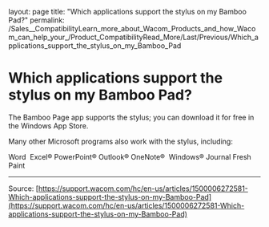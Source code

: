 layout: page
title: "Which applications support the stylus on my Bamboo Pad?"
permalink: /Sales__CompatibilityLearn_more_about_Wacom_Products_and_how_Wacom_can_help_your_/Product_CompatibilityRead_More/Last/Previous/Which_applications_support_the_stylus_on_my_Bamboo_Pad

# Which applications support the stylus on my Bamboo Pad?

The Bamboo Page app supports the stylus; you can download it for free in the Windows App Store.


Many other Microsoft programs also work with the stylus, including:

Word 
Excel®
PowerPoint®
Outlook®
OneNote® 
Windows® Journal
Fresh Paint

---
Source: [https://support.wacom.com/hc/en-us/articles/1500006272581-Which-applications-support-the-stylus-on-my-Bamboo-Pad](https://support.wacom.com/hc/en-us/articles/1500006272581-Which-applications-support-the-stylus-on-my-Bamboo-Pad)
